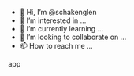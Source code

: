 - 👋 Hi, I’m @schakenglen
- 👀 I’m interested in ...
- 🌱 I’m currently learning ...
- 💞️ I’m looking to collaborate on ...
- 📫 How to reach me ...

<!---
schakenglen/schakenglen is a ✨ special ✨ repository because its `README.md` (this file) appears on your GitHub profile.
You can click the Preview link to take a look at your changes.
--->app

